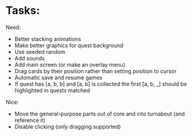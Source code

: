 
# Tasks:

Need:
* Better stacking animations
* Make better graphics for quest background
* Use seeded random
* Add sounds
* Add main screen (or make an overlay menu)
* Drag cards by their position rather than setting position to cursor
* Automatic save and resume games
* If quest has [a, b, b] and [a, b] is collected the first [a, b, _] should be highlighted in quests matched

Nice:
* Move the general-purpose parts out of core and into turnabout (and reference it)
* Disable clicking (only dragging supported)